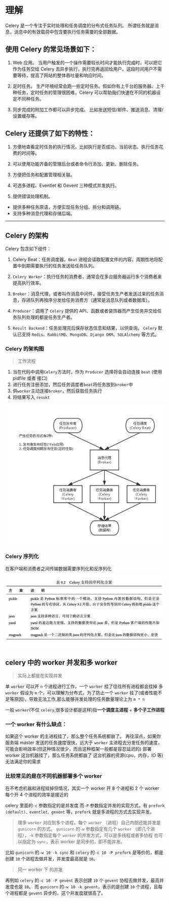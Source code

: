 # 理解

Celery 是一个专注于实时处理和任务调度的分布式任务队列。
所谓任务就是消息，消息中的有效载荷中包含要执行任务需要的全部数据。

## 使用 Celery 的常见场景如下：

1. Web 应用。
   当用户触发的一个操作需要较长时间才能执行完成时，可以把它作为任务交给 Celery 去异步执行，执行完再返回给用户。这段时间用户不需要等待，提高了网站的整体吞吐量和响应时间。

2. 定时任务。
   生产环境经常会跑一些定时任务。假如你有上千台的服务器、上千种任务，定时任务的管理很困难，Celery 可以帮助我们快速在不同的机器设定不同种任务。

3. 同步完成的附加工作都可以异步完成。
   比如发送短信/邮件、推送消息、清理/设置缓存等。

## Celery 还提供了如下的特性：

1. 方便地查看定时任务的执行情况，比如执行是否成功、当前状态、执行任务花费的时间等。

2. 可以使用功能齐备的管理后台或者命令行添加、更新、删除任务。

3. 方便把任务和配置管理相关联。

4. 可选多进程、Eventlet 和 Gevent 三种模式并发执行。

5. 提供错误处理机制。

- 提供多种任务原语，方便实现任务分组、拆分和调用链。
- 支持多种消息代理和存储后端。

---

## Celery 的架构

Celery 包含如下组件：

1. Celery Beat：任务调度器，`Beat` 进程会读取配置文件的内容，周期性地将配置中到期需要执行的任务发送给任务队列。

2. `Celery Worker`：执行任务的消费者，通常会在多台服务器运行多个消费者来提高执行效率。

3. `Broker`：消息代理，或者叫作消息中间件，接受任务生产者发送过来的任务消息，存进队列再按序分发给任务消费方（通常是消息队列或者数据库）。

4. `Producer`：调用了 `Celery` 提供的 API、函数或者装饰器而产生任务并交给任务队列处理的都是任务生产者。

5. `Result Backend`：任务处理完后保存状态信息和结果，以供查询。
   `Celery` 默认已支持 `Redis`、`RabbitMQ`、`MongoDB`、`Django ORM`、`SQLAlchemy` 等方式。

### Celery 的架构图

> 工作流程

1. 当在代码中调用`Celery`方法时，作为 `Producer` 选择将会自动连接 `beat` (使用 pidfile 或者 接口)
2. 进行任务注册添加，然后任务调度者`beat`将任务放到`broker`中
3. 供`worker`主动连接`broker`，然后获取任务执行
4. 将结果写入 `resukt`

![Framework](./Framework.png)

### Celery 序列化

在客户端和消费者之间传输数据需要序列化和反序列化

![序列化](./序列化.jpg)

## celery 中的 worker 并发和多 worker

> 实际上都是在实现并发

单 `worker` 可以开 `n` 个进程进行工作，一个 `worker` 挂了往往所有进程都会挂掉
多 `worker` 假设为 `m` 个，可以理解为分布式，为了防止一个 `worker` 挂了(或者性能不足等原因)，导致无法工作,那么能够并发处理的任务数量理论上为 `m * n`

一般 `worker`(不仅 `celery`,很多设计都是这样)指**一个调度主进程** + **多个子工作进程**

### 一个 worker 有什么缺点：

如果这个 worker 的主进程挂了，那么整个任务系统都崩了。
再往深点，如果你服务端 master 发送的任务速度很快，远大于 `worker` 主进程去分发任务的速度，可能会影响效率(但这种情况很少，而且这种框架一般都是容忍延迟的)
部署 worker 这台机器挂了，那么任务系统都崩了
这台机器的资源(cpu，内存，IO 等)无法满足你的需求

### 比较常见的是在不同机器部署多个 worker

在不考虑机器和进程挂掉但情况，其实一个 worker 开 8 个进程和 2 个 worker 每个开 4 个进程的效率是接近的

celery 里面的`-c` 参数指定的是并发度
而`-P` 参数指定并发的实现方式，有 `prefork (default)、eventlet、gevent` 等，`prefork` 就是多进程的方式去实现并发。

> 理多 `worker` 对应到多个进程，每个 `worker` （进程）自己内部还能并发是 `gunicorn` 的方式。
> `gunicorn` 的`-w` 参数指定有几个 `worker` （即几个进程），`-k` 参数指定每个 `worker` 的并发方式，可以是多线程或者多协程
> 也可以指定为 `sync`，表示 worker 是同步的，即不能并发。

比如 `gunicorn` 的`-w 10 -k sync` 和 `celery` 的`-c 10 -P prefork` 是等价的，都是创建 `10` 个进程去做并发，并发度最高就是 `10`。

> 同一 worker 下 的并发

再例如 `celery` 的`-c 10 -P gevent` 表示创建 `10` 个 `gevent` 协程去做并发，最高并发度也是 `10`。
而 `gunicorn` 的`-w 10 -k gevent`，表示的是创建 `10` 个进程，且每个进程都是 `gevent` 异步的，这个并发度就很高了。
